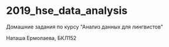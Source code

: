 # 2019_hse_data_analysis
Домашние задания по курсу "Анализ данных для лингвистов"

Наташа Ермолаева, БКЛ152
